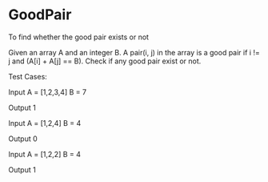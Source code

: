 # GoodPair
To find whether the good pair exists or not

Given an array A and an integer B. A pair(i, j) in the array is a good pair if i != j and (A[i] + A[j] == B). Check if any good pair exist or not.




Test Cases:

Input 
A = [1,2,3,4]
B = 7

Output
1

Input
A = [1,2,4]
B = 4

Output
0

Input
A = [1,2,2]
B = 4

Output
1
